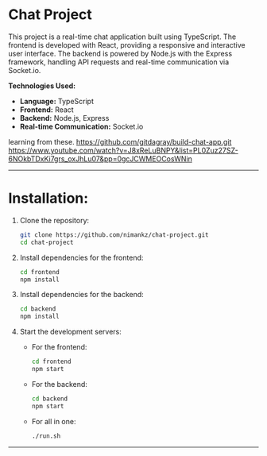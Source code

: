 # Chat Project

This project is a real-time chat application built using TypeScript. The frontend is developed with React, providing a responsive and interactive user interface. The backend is powered by Node.js with the Express framework, handling API requests and real-time communication via Socket.io.

**Technologies Used:**

- **Language:** TypeScript
- **Frontend:** React
- **Backend:** Node.js, Express
- **Real-time Communication:** Socket.io

learning from these.
https://github.com/gitdagray/build-chat-app.git
https://www.youtube.com/watch?v=J8xReLuBNPY&list=PL0Zuz27SZ-6NOkbTDxKi7grs_oxJhLu07&pp=0gcJCWMEOCosWNin

---

# Installation:

1. Clone the repository:

   ```bash
   git clone https://github.com/nimankz/chat-project.git
   cd chat-project
   ```

2. Install dependencies for the frontend:

   ```bash
   cd frontend
   npm install
   ```

3. Install dependencies for the backend:

   ```bash
   cd backend
   npm install
   ```

4. Start the development servers:
   - For the frontend:
     ```bash
     cd frontend
     npm start
     ```
   - For the backend:
     ```bash
     cd backend
     npm start
     ```
   - For all in one:
     ```bash
     ./run.sh
     ```

---
